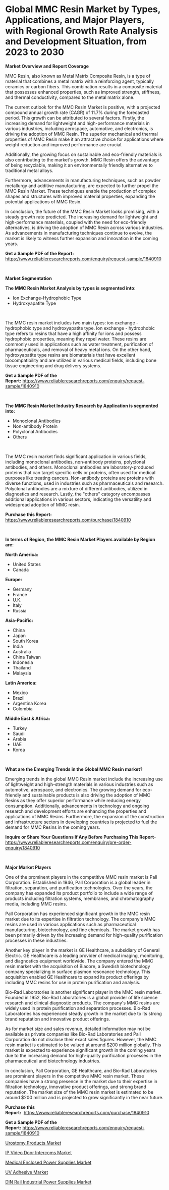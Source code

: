 <p><h1>Global MMC Resin Market by Types, Applications, and Major Players, with Regional Growth Rate Analysis and Development Situation, from 2023 to 2030</h1></p><p><strong>Market Overview and Report Coverage</strong></p>
<p><p>MMC Resin, also known as Metal Matrix Composite Resin, is a type of material that combines a metal matrix with a reinforcing agent, typically ceramics or carbon fibers. This combination results in a composite material that possesses enhanced properties, such as improved strength, stiffness, and thermal conductivity, compared to the metal matrix alone.</p><p>The current outlook for the MMC Resin Market is positive, with a projected compound annual growth rate (CAGR) of 11.7% during the forecasted period. This growth can be attributed to several factors. Firstly, the increasing demand for lightweight and high-performance materials in various industries, including aerospace, automotive, and electronics, is driving the adoption of MMC Resin. The superior mechanical and thermal properties of MMC Resin make it an attractive choice for applications where weight reduction and improved performance are crucial.</p><p>Additionally, the growing focus on sustainable and eco-friendly materials is also contributing to the market's growth. MMC Resin offers the advantage of being recyclable, making it an environmentally friendly alternative to traditional metal alloys.</p><p>Furthermore, advancements in manufacturing techniques, such as powder metallurgy and additive manufacturing, are expected to further propel the MMC Resin Market. These techniques enable the production of complex shapes and structures with improved material properties, expanding the potential applications of MMC Resin.</p><p>In conclusion, the future of the MMC Resin Market looks promising, with a steady growth rate predicted. The increasing demand for lightweight and high-performance materials, coupled with the need for eco-friendly alternatives, is driving the adoption of MMC Resin across various industries. As advancements in manufacturing techniques continue to evolve, the market is likely to witness further expansion and innovation in the coming years.</p></p>
<p><strong>Get a Sample PDF of the Report:</strong> <a href="https://www.reliableresearchreports.com/enquiry/request-sample/1840910">https://www.reliableresearchreports.com/enquiry/request-sample/1840910</a></p>
<p>&nbsp;</p>
<p><strong>Market Segmentation</strong></p>
<p><strong>The MMC Resin Market Analysis by types is segmented into:</strong></p>
<p><ul><li>Ion Exchange-Hydrophobic Type</li><li>Hydroxyapatite Type</li></ul></p>
<p>&nbsp;</p>
<p><p>The MMC resin market includes two main types: ion exchange - hydrophobic type and hydroxyapatite type. Ion exchange - hydrophobic type refers to resins that have a high affinity for ions and possess hydrophobic properties, meaning they repel water. These resins are commonly used in applications such as water treatment, purification of pharmaceuticals, and removal of heavy metal ions. On the other hand, hydroxyapatite type resins are biomaterials that have excellent biocompatibility and are utilized in various medical fields, including bone tissue engineering and drug delivery systems.</p></p>
<p><strong>Get a Sample PDF of the Report:</strong>&nbsp;<a href="https://www.reliableresearchreports.com/enquiry/request-sample/1840910">https://www.reliableresearchreports.com/enquiry/request-sample/1840910</a></p>
<p>&nbsp;</p>
<p><strong>The MMC Resin Market Industry Research by Application is segmented into:</strong></p>
<p><ul><li>Monoclonal Antibodies</li><li>Non-antibody Protein</li><li>Polyclonal Antibodies</li><li>Others</li></ul></p>
<p>&nbsp;</p>
<p><p>The MMC resin market finds significant application in various fields, including monoclonal antibodies, non-antibody proteins, polyclonal antibodies, and others. Monoclonal antibodies are laboratory-produced proteins that can target specific cells or proteins, often used for medical purposes like treating cancers. Non-antibody proteins are proteins with diverse functions, used in industries such as pharmaceuticals and research. Polyclonal antibodies are a mixture of different antibodies, utilized in diagnostics and research. Lastly, the "others" category encompasses additional applications in various sectors, indicating the versatility and widespread adoption of MMC resin.</p></p>
<p><strong>Purchase this Report:</strong>&nbsp; <a href="https://www.reliableresearchreports.com/purchase/1840910">https://www.reliableresearchreports.com/purchase/1840910</a></p>
<p>&nbsp;</p>
<p><strong>In terms of Region, the MMC Resin Market Players available by Region are:</strong></p>
<p>
    <p> <strong> North America: </strong>
        <ul>
            <li>United States</li>
            <li>Canada</li>
        </ul>
        </p> 
    <p> <strong> Europe: </strong>
        <ul>
            <li>Germany</li>
            <li>France</li>
            <li>U.K.</li>
            <li>Italy</li>
            <li>Russia</li>
        </ul>
        </p> 
    <p> <strong> Asia-Pacific: </strong>
        <ul>
            <li>China</li>
            <li>Japan</li>
            <li>South Korea</li>
            <li>India</li>
            <li>Australia</li>
            <li>China Taiwan</li>
            <li>Indonesia</li>
            <li>Thailand</li>
            <li>Malaysia</li>
        </ul>
        </p> 
    <p> <strong> Latin America: </strong>
        <ul>
            <li>Mexico</li>
            <li>Brazil</li>
            <li>Argentina Korea</li>
            <li>Colombia</li>
        </ul>
        </p> 
    <p> <strong> Middle East & Africa: </strong>
        <ul>
            <li>Turkey</li>
            <li>Saudi</li>
            <li>Arabia</li>
            <li>UAE</li>
            <li>Korea</li>
        </ul>
    </p>
    </p>
<p>&nbsp;</p>
<p><strong>What are the Emerging Trends in the Global MMC Resin market?</strong></p>
<p><p>Emerging trends in the global MMC Resin market include the increasing use of lightweight and high-strength materials in various industries such as automotive, aerospace, and electronics. The growing demand for eco-friendly and sustainable products is also driving the adoption of MMC Resins as they offer superior performance while reducing energy consumption. Additionally, advancements in technology and ongoing research and development efforts are enhancing the properties and applications of MMC Resins. Furthermore, the expansion of the construction and infrastructure sectors in developing countries is projected to fuel the demand for MMC Resins in the coming years.</p></p>
<p><strong>Inquire or Share Your Questions If Any Before Purchasing This Report</strong>- <a href="https://www.reliableresearchreports.com/enquiry/pre-order-enquiry/1840910">https://www.reliableresearchreports.com/enquiry/pre-order-enquiry/1840910</a></p>
<p>&nbsp;</p>
<p><strong>Major Market Players</strong></p>
<p><p>One of the prominent players in the competitive MMC resin market is Pall Corporation. Established in 1946, Pall Corporation is a global leader in filtration, separation, and purification technologies. Over the years, the company has expanded its product portfolio to include a wide range of products including filtration systems, membranes, and chromatography media, including MMC resins.</p><p>Pall Corporation has experienced significant growth in the MMC resin market due to its expertise in filtration technology. The company's MMC resins are used in various applications such as pharmaceutical manufacturing, biotechnology, and fine chemicals. The market growth has been primarily driven by the increasing demand for high-quality purification processes in these industries.</p><p>Another key player in the market is GE Healthcare, a subsidiary of General Electric. GE Healthcare is a leading provider of medical imaging, monitoring, and diagnostics equipment worldwide. The company entered the MMC resin market with the acquisition of Biacore, a Swedish biotechnology company specializing in surface plasmon resonance technology. This acquisition enabled GE Healthcare to expand its product offerings by including MMC resins for use in protein purification and analysis.</p><p>Bio-Rad Laboratories is another significant player in the MMC resin market. Founded in 1952, Bio-Rad Laboratories is a global provider of life science research and clinical diagnostic products. The company's MMC resins are widely used in protein purification and separation processes. Bio-Rad Laboratories has experienced steady growth in the market due to its strong brand reputation and innovative product offerings.</p><p>As for market size and sales revenue, detailed information may not be available as private companies like Bio-Rad Laboratories and Pall Corporation do not disclose their exact sales figures. However, the MMC resin market is estimated to be valued at around $200 million globally. This market is expected to experience significant growth in the coming years due to the increasing demand for high-quality purification processes in the pharmaceutical and biotechnology industries.</p><p>In conclusion, Pall Corporation, GE Healthcare, and Bio-Rad Laboratories are prominent players in the competitive MMC resin market. These companies have a strong presence in the market due to their expertise in filtration technology, innovative product offerings, and strong brand reputation. The market size of the MMC resin market is estimated to be around $200 million and is projected to grow significantly in the near future.</p></p>
<p><strong>Purchase this Report:</strong>&nbsp;&nbsp;<a href="https://www.reliableresearchreports.com/purchase/1840910">https://www.reliableresearchreports.com/purchase/1840910</a></p>
<p></p>
<p><strong>Get a Sample PDF of the Report:</strong>&nbsp;<a href="https://www.reliableresearchreports.com/enquiry/request-sample/1840910">https://www.reliableresearchreports.com/enquiry/request-sample/1840910</a></p>
<p><p><a href="https://github.com/merzlyukov93/Market-Research-Report-List-1/blob/main/urostomy-products-market.md">Urostomy Products Market</a></p><p><a href="https://medium.com/@irmaabshire/ip-video-door-intercoms-market-size-market-outlook-and-market-forecast-2023-to-2030-586512321e1d">IP Video Door Intercoms Market</a></p><p><a href="https://medium.com/@juananienow/medical-enclosed-power-supplies-market-competitive-analysis-market-trends-and-forecast-to-2030-81abb99445fc">Medical Enclosed Power Supplies Market</a></p><p><a href="https://github.com/sofyaavrova/Market-Research-Report-List-1/blob/main/uv-adhesive-market.md">UV Adhesive Market</a></p><p><a href="https://medium.com/@kellielakin_97357/din-rail-industrial-power-supplies-market-analysis-and-sze-forecasted-for-period-from-2023-to-2030-40892971a66c">DIN Rail Industrial Power Supplies Market</a></p></p>